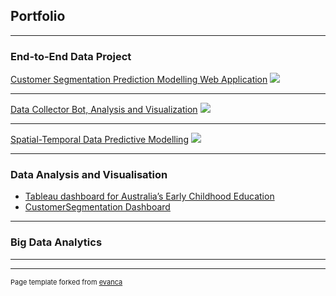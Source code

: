 ## Portfolio

---

### End-to-End Data Project

[Customer Segmentation Prediction Modelling Web Application](/Customer-Segmentation-Prediction)
<img src="images/dummy_thumbnail.jpg?raw=true"/>

---
[Data Collector Bot, Analysis and Visualization](/pdf/sample_presentation.pdf)
<img src="images/dummy_thumbnail.jpg?raw=true"/>

---
[Spatial-Temporal Data Predictive Modelling](http://example.com/)
<img src="images/dummy_thumbnail.jpg?raw=true"/>

---

### Data Analysis and Visualisation

- [Tableau dashboard for Australia’s Early Childhood Education](http://example.com/)
- [CustomerSegmentation Dashboard](http://example.com/)


---

### Big Data Analytics



---




---
<p style="font-size:11px">Page template forked from <a href="https://github.com/evanca/quick-portfolio">evanca</a></p>
<!-- Remove above link if you don't want to attibute -->
